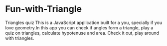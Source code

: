 # Fun-with-Triangle
Triangles quiz 
This is a JavaScript application built for a you, specially if you love geometry.In this app you can check if angles form a triangle, play a quiz on triangles, calculate hypotenuse and area. Check it out, play around with triangles.

